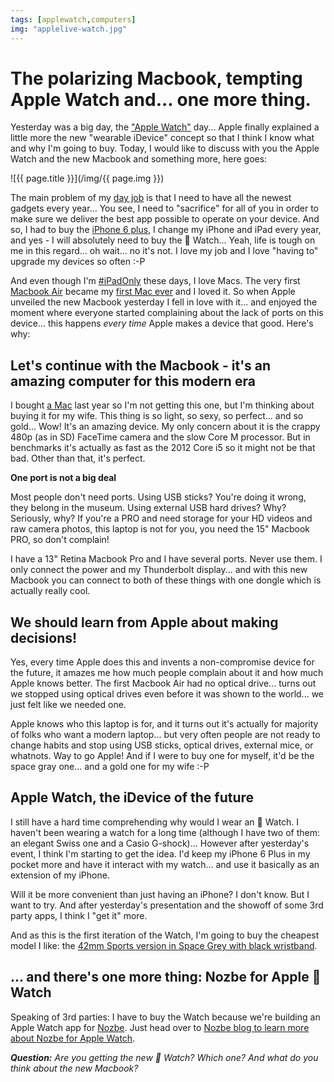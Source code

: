 ```yaml
---
tags: [applewatch,computers]
img: "applelive-watch.jpg"
---
```


# The polarizing Macbook, tempting Apple Watch and... one more thing.

Yesterday was a big day, the ["Apple Watch"][a] day... Apple finally explained a little more the new "wearable iDevice" concept so that I think I know what and why I'm going to buy. Today, I would like to discuss with you the Apple Watch and the new Macbook and something more, here goes:

<!--More-->

![{{ page.title }}](/img/{{ page.img }})

The main problem of my [day job][Nozbe] is that I need to have all the newest gadgets every year... You see, I need to "sacrifice" for all of you in order to make sure we deliver the best app possible to operate on your device. And so, I had to buy the [iPhone 6 plus](https://sliwinski.com/6pluslove), I change my iPhone and iPad every year, and yes - I will absolutely need to buy the  Watch... Yeah, life is tough on me in this regard... oh wait... no it's not. I love my job and I love "having to" upgrade my devices so often :-P

And even though I'm [#iPadOnly][] these days, I love Macs. The very first [Macbook Air][b] became my [first Mac ever][c] and I loved it. So when Apple unveiled the new Macbook yesterday I fell in love with it... and enjoyed the moment where everyone started complaining about the lack of ports on this device... this happens *every time* Apple makes a device that good. Here's why:

## Let's continue with the Macbook - it's an amazing computer for this modern era

I bought [a Mac][d] last year so I'm not getting this one, but I'm thinking about buying it for my wife. This thing is so light, so sexy, so perfect... and so gold... Wow! It's an amazing device. My only concern about it is the crappy 480p (as in SD) FaceTime camera and the slow Core M processor. But in benchmarks it's actually as fast as the 2012 Core i5 so it might not be that bad. Other than that, it's perfect.

**One port is not a big deal**

Most people don't need ports. Using USB sticks? You're doing it wrong, they belong in the museum. Using external USB hard drives? Why? Seriously, why? If you're a PRO and need storage for your HD videos and raw camera photos, this laptop is not for you, you need the 15" Macbook PRO, so don't complain!

I have a 13" Retina Macbook Pro and I have several ports. Never use them. I only connect the power and my Thunderbolt display... and with this new Macbook you can connect to both of these things with one dongle which is actually really cool.

## We should learn from Apple about making decisions!

Yes, every time Apple does this and invents a non-compromise device for the future, it amazes me how much people complain about it and how much Apple knows better. The first Macbook Air had no optical drive... turns out we stopped using optical drives even before it was shown to the world... we just felt like we needed one.

Apple knows who this laptop is for, and it turns out it's actually for majority of folks who want a modern laptop... but very often people are not ready to change habits and stop using USB sticks, optical drives, external mice, or whatnots. Way to go Apple! And if I were to buy one for myself, it'd be the space gray one... and a gold one for my wife :-P

## Apple Watch, the iDevice of the future

I still have a hard time comprehending why would I wear an  Watch. I haven't been wearing a watch for a long time (although I have two of them: an elegant Swiss one and a Casio G-shock)... However after yesterday's event, I think I'm starting to get the idea. I'd keep my iPhone 6 Plus in my pocket more and have it interact with my watch... and use it basically as an extension of my iPhone.

Will it be more convenient than just having an iPhone? I don't know. But I want to try. And after yesterday's presentation and the showoff of some 3rd party apps, I think I "get it" more.

And as this is the first iteration of the Watch, I'm going to buy the cheapest model I like: the [42mm Sports version in Space Grey with black wristband][f].

## ... and there's one more thing: Nozbe for Apple  Watch

Speaking of 3rd parties: I have to buy the Watch because we're building an Apple Watch app for [Nozbe][n]. Just head over to [Nozbe blog to learn more about Nozbe for Apple Watch][e].

***Question:*** *Are you getting the new  Watch? Which one? And what do you think about the new Macbook?*

[a]: http://apple.com/watch
[b]: /macbook-air-rocks-5-things-pc-notebook-manufa/
[c]: /my-first-mac/
[d]: /my-last-pc/
[e]: https://nozbe.com/blog/nozbe-for-watch
[f]: http://instagram.com/p/0CpnabJ_Y8/
[iMagazine]: http://iMagazine.pl
[Dropbox]: http://db.tt/kD7Liux
[Evernote]: /how-i-use-evernote
[It's all about Passion!]: /passion
[Nozbe]: http://nozbe.com/
[#iPadOnly]: http://ipadonlybook.com/
[Productive! Magazine]: http://productivemag.com/
[Productive! Show]: /show
[Twitter]: http://twitter.com/MSliwinski

[n]: https://michael.gratis/nozbe